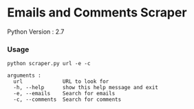 # Emails and Comments Scraper
Python Version : 2.7


### Usage
```
python scraper.py url -e -c
 
arguments :
  url             URL to look for
  -h, --help      show this help message and exit
  -e, --emails    Search for emails
  -c, --comments  Search for comments
```
